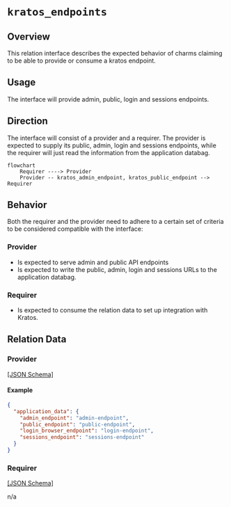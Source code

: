 # `kratos_endpoints`

## Overview

This relation interface describes the expected behavior of charms claiming to be able to provide or consume a kratos endpoint.

## Usage

The interface will provide admin, public, login and sessions endpoints.

## Direction

The interface will consist of a provider and a requirer. The provider is expected to supply its public, admin, login and sessions endpoints,
while the requirer will just read the information from the application databag.

```mermaid
flowchart
    Requirer ----> Provider
    Provider -- kratos_admin_endpoint, kratos_public_endpoint --> Requirer
```

## Behavior

Both the requirer and the provider need to adhere to a certain set of criteria to be considered compatible with the interface:

### Provider

- Is expected to serve admin and public API endpoints
- Is expected to write the public, admin, login and sessions URLs to the application databag.

### Requirer

- Is expected to consume the relation data to set up integration with Kratos.

## Relation Data

### Provider

[\[JSON Schema\]](./schemas/provider.json)


#### Example


```json
{
  "application_data": {
    "admin_endpoint": "admin-endpoint",
    "public_endpoint": "public-endpoint",
    "login_browser_endpoint": "login-endpoint",
    "sessions_endpoint": "sessions-endpoint"
  }
}
```

### Requirer

[\[JSON Schema\]](./schemas/requirer.json)

n/a
